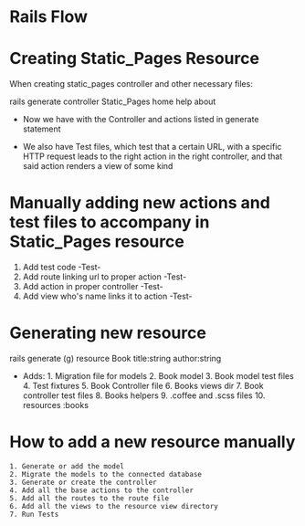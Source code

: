 # Rails Flow

# Creating Static_Pages Resource

When creating static_pages controller and other necessary files:

rails generate controller Static_Pages home help about

* Now we have with the Controller and actions listed in generate statement

* We also have Test files, which test that a certain URL, with a specific HTTP request
leads to the right action in the right controller, and that said action renders a view of some kind

# Manually adding new actions and test files to accompany in Static_Pages resource

1. Add test code
-Test-
2. Add route linking url to proper action 
-Test-
3. Add action in proper controller
-Test-
4. Add view who's name links it to action
-Test-


# Generating new resource

rails generate (g) resource Book title:string author:string

* Adds:
		1. Migration file for models
		2. Book model
		3. Book model test files
		4. Test fixtures 
		5. Book Controller file
		6. Books views dir
		7. Book controller test files
		8. Books helpers
		9. .coffee and .scss files
		10. resources :books

# How to add a new resource manually

	1. Generate or add the model
	2. Migrate the models to the connected database
	3. Generate or create the controller
	4. Add all the base actions to the controller
	5. Add all the routes to the route file
	6. Add all the views to the resource view directory
	7. Run Tests

